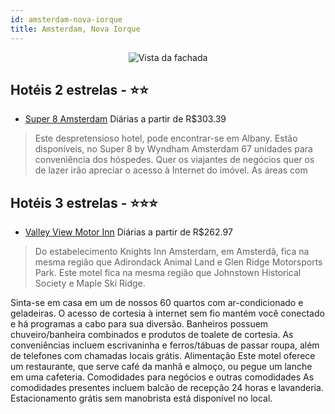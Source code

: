 ```yaml
---
id: amsterdam-nova-iorque
title: Amsterdam, Nova Iorque
---
```


<center><img src="http://media.staticontent.com/media/pictures/00546e37-9332-4744-8673-fb682b9311cb" alt="Vista da fachada" /></center>


## Hotéis 2 estrelas - ⭐️⭐️

-    [Super 8 Amsterdam](https://www.hurb.com/hoteis/amsterdam/super-8-amsterdam-JNP-JP085496?cmp=18055) Diárias a partir de R$303.39
   > Este despretensioso hotel, pode encontrar-se em Albany. Estão disponíveis, no Super 8 by Wyndham Amsterdam 67 unidades para conveniência dos hóspedes. Quer os viajantes de negócios quer os de lazer irão apreciar o acesso à Internet do imóvel. As áreas com

## Hotéis 3 estrelas - ⭐️⭐️⭐️

-    [Valley View Motor Inn](https://www.hurb.com/hoteis/amsterdam/valley-view-motor-inn-JNP-JP687997?cmp=18055) Diárias a partir de R$262.97
   > Do estabelecimento   Knights Inn Amsterdam, em Amsterdã, fica na mesma região que Adirondack Animal Land e Glen Ridge Motorsports Park.  Este motel fica na mesma região que Johnstown Historical Society e Maple Ski Ridge.

Sinta-se em casa em um de nossos 60 quartos com ar-condicionado e geladeiras. O acesso de cortesia à internet sem fio mantém você conectado e há programas a cabo para sua diversão. Banheiros possuem chuveiro/banheira combinados e produtos de toalete de cortesia. As conveniências incluem escrivaninha e ferros/tábuas de passar roupa, além de telefones com chamadas locais grátis.   Alimentação   Este motel oferece um restaurante, que serve café da manhã e almoço, ou pegue um lanche em uma cafeteria.   Comodidades para negócios e outras comodidades   As comodidades presentes incluem balcão de recepção 24 horas e lavanderia. Estacionamento grátis sem manobrista está disponível no local.
